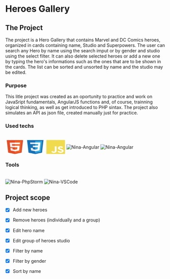 # Heroes Gallery

## The Project
The project is a Hero Gallery that contains Marvel and DC Comics heroes, organized in cards containing name, Studio and Superpowers.
The user can search any Hero by name using the search imput or by gender and studio using the select filter. It can also delete selected heroes or add a new one by typing the hero's informations such as the ones that are to be shown in the cards. The list can be sorted and unsorted by name and the studio may be edited.

### Purpose
This litle project was created as an oportunity to practice and work on JavaSript fundamentals, AngularJS functions and, of course, trainning logical thinking, as well as get introduced to PHP sintax.
The project also simulates an API as json file, created manually just for practice.

### Used techs
<div style="display: inline_block"><br>
  <img align="center" alt="Nina-HTML" height="45" width="60" src="https://raw.githubusercontent.com/devicons/devicon/master/icons/html5/html5-original.svg">
  <img align="center" alt="Nina-CSS" height="45" width="60" src="https://raw.githubusercontent.com/devicons/devicon/master/icons/css3/css3-original.svg">
  <img align="center" alt="Nina-Js" height="45" width="60" src="https://raw.githubusercontent.com/devicons/devicon/master/icons/javascript/javascript-plain.svg">	 
  <img align="center" alt="Nina-Angular" height="45" width="60" src="https://cdn.jsdelivr.net/gh/devicons/devicon@latest/icons/angularjs/angularjs-original.svg">   
  <img align="center" alt="Nina-Angular" height="45" width="60" src="https://cdn.jsdelivr.net/gh/devicons/devicon@latest/icons/php/php-original.svg">
</div>

### Tools
<div style="display: inline_block"><br> 
  <img align="center" alt="Nina-PhpStorm" height="45" width="60" src="https://cdn.jsdelivr.net/gh/devicons/devicon@latest/icons/phpstorm/phpstorm-original.svg">
  <img align="center" alt="Nina-VSCode" height="45" width="60" src="https://cdn.jsdelivr.net/gh/devicons/devicon@latest/icons/vscode/vscode-original.svg">
</div>

## Project scope
- [x] Add new heroes
- [x] Remove heroes (individually and a group)
- [x] Edit hero name
- [x] Edit group of heroes studio
- [x] Filter by name
- [x] Filter by gender
- [x] Sort by name


